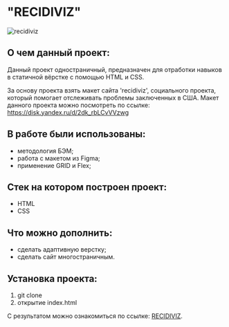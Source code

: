 # "RECIDIVIZ"
![recidiviz](https://github.com/rocketsaladgirl/Recidiviz/assets/114432448/f7264ef0-9d80-4a01-bd52-9a4a4f622946)

## О чем данный проект:

Данный проект одностраничный, предназначен для отработки навыков в статичной вёрстке с помощью HTML и CSS. 

За основу проекта взять макет сайта 'recidiviz', социального проекта, который помогает отслеживать проблемы заключенных в США. Макет данного проекта можно посмотреть по ссылке:  
https://disk.yandex.ru/d/2dk_rbLCvVVzwg

## В работе были использованы:
+ методология БЭМ;
+ работа с макетом из Figma;
+ применение GRID и Flex;

## Стек на котором построен проект:
+ HTML
+ CSS

## Что можно дополнить:
+ сделать адаптивную верстку;
+ сделать сайт многостраничным.

## Установка проекта:
1. git clone
2. открытие index.html

С результатом можно ознакомиться по ссылке: [RECIDIVIZ](https://rocketsaladgirl.github.io/Recidiviz/).




